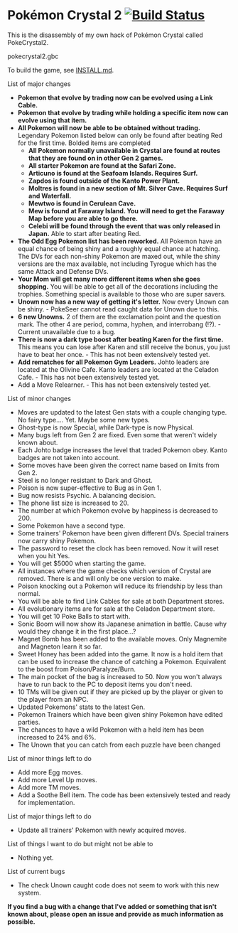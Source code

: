 # Pokémon Crystal 2 [![Build Status][travis-badge]][travis]

This is the disassembly of my own hack of Pokémon Crystal called PokeCrystal2.

pokecrystal2.gbc 

To build the game, see [INSTALL.md](INSTALL.md).

List of major changes
* **Pokemon that evolve by trading now can be evolved using a Link Cable.**
* **Pokemon that evolve by trading while holding a specific item now can evolve using that item.**
* **All Pokemon will now be able to be obtained without trading.** Legendary Pokemon listed below can only be found after beating Red for the first time. Bolded items are completed
  * **All Pokemon normally unavailable in Crystal are found at routes that they are found on in other Gen 2 games.**
  * **All starter Pokemon are found at the Safari Zone.**
  * **Articuno is found at the Seafoam Islands. Requires Surf.**
  * **Zapdos is found outside of the Kanto Power Plant.**
  * **Moltres is found in a new section of Mt. Silver Cave. Requires Surf and Waterfall.**
  * **Mewtwo is found in Cerulean Cave.**
  * **Mew is found at Faraway Island. You will need to get the Faraway Map before you are able to go there.**
  * **Celebi will be found through the event that was only released in Japan.** Able to start after beating Red.
* **The Odd Egg Pokemon list has been reworked.** All Pokemon have an equal chance of being shiny and a roughly equal chance at hatching. The DVs for each non-shiny Pokemon are maxed out, while the shiny versions are the max available, not including Tyrogue which has the same Attack and Defense DVs.
* **Your Mom will get many more different items when she goes shopping.** You will be able to get all of the decorations including the trophies. Something special is available to those who are super savers.
* **Unown now has a new way of getting it's letter.** Now every Unown can be shiny. - PokeSeer cannot read caught data for Unown due to this.
* **6 new Unowns.** 2 of them are the exclamation point and the question mark. The other 4 are period, comma, hyphen, and interrobang (!?). - Current unavailable due to a bug.
* **There is now a dark type boost after beating Karen for the first time.** This means you can lose after Karen and still receive the bonus, you just have to beat her once. - This has not been extensively tested yet.
* **Add rematches for all Pokemon Gym Leaders.** Johto leaders are located at the Olivine Cafe. Kanto leaders are located at the Celadon Cafe. - This has not been extensively tested yet.
* Add a Move Relearner. - This has not been extensively tested yet.

List of minor changes
* Moves are updated to the latest Gen stats with a couple changing type. No fairy type.... Yet. Maybe some new types.
* Ghost-type is now Special, while Dark-type is now Physical.
* Many bugs left from Gen 2 are fixed. Even some that weren't widely known about.
* Each Johto badge increases the level that traded Pokemon obey. Kanto badges are not taken into account.
* Some moves have been given the correct name based on limits from Gen 2.
* Steel is no longer resistant to Dark and Ghost.
* Poison is now super-effective to Bug as in Gen 1.
* Bug now resists Psychic. A balancing decision.
* The phone list size is increased to 20. 
* The number at which Pokemon evolve by happiness is decreased to 200.
* Some Pokemon have a second type.
* Some trainers' Pokemon have been given different DVs. Special trainers now carry shiny Pokemon.
* The password to reset the clock has been removed. Now it will reset when you hit Yes. 
* You will get $5000 when starting the game.
* All instances where the game checks which version of Crystal are removed. There is and will only be one version to make.
* Poison knocking out a Pokemon will reduce its friendship by less than normal.
* You will be able to find Link Cables for sale at both Department stores.
* All evolutionary items are for sale at the Celadon Department store.
* You will get 10 Poke Balls to start with.
* Sonic Boom will now show its Japanese animation in battle. Cause why would they change it in the first place...?
* Magnet Bomb has been added to the available moves. Only Magnemite and Magneton learn it so far.
* Sweet Honey has been added into the game. It now is a hold item that can be used to increase the chance of catching a Pokemon. Equivalent to the boost from Poison/Paralyze/Burn.
* The main pocket of the bag is increased to 50. Now you won't always have to run back to the PC to deposit items you don't need.
* 10 TMs will be given out if they are picked up by the player or given to the player from an NPC.
* Updated Pokemons' stats to the latest Gen.
* Pokemon Trainers which have been given shiny Pokemon have edited parties.
* The chances to have a wild Pokemon with a held item has been increased to 24% and 6%.
* The Unown that you can catch from each puzzle have been changed

List of minor things left to do
* Add more Egg moves.
* Add more Level Up moves.
* Add more TM moves.
* Add a Soothe Bell item. The code has been extensively tested and ready for implementation. 

List of major things left to do
* Update all trainers' Pokemon with newly acquired moves.

List of things I want to do but might not be able to
* Nothing yet.

List of current bugs
* The check Unown caught code does not seem to work with this new system.

**If you find a bug with a change that I've added or something that isn't known about, please open an issue and provide as much information as possible.**

[travis]: https://travis-ci.org/i0brendan0/pokecrystal2
[travis-badge]: https://travis-ci.org/i0brendan0/pokecrystal2.svg?branch=master

